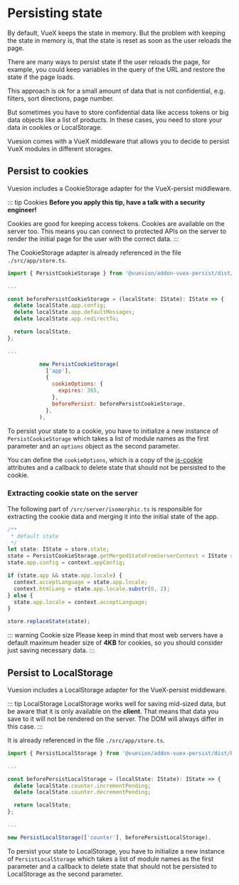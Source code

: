 # Persisting state

By default, VueX keeps the state in memory. But the problem with keeping the state in memory is,
that the state is reset as soon as the user reloads the page.

There are many ways to persist state if the user reloads the page,
for example, you could keep variables in the query of the URL and restore the state if the page loads.

This approach is ok for a small amount of data that is not confidential, e.g. filters, sort directions, page number.

But sometimes you have to store confidential data like access tokens or big data objects like a list of products.
In these cases, you need to store your data in cookies or LocalStorage.

Vuesion comes with a VueX middleware that allows you to decide to persist VueX modules in different storages.

## Persist to cookies

Vuesion includes a CookieStorage adapter for the VueX-persist middleware.

::: tip Cookies
**Before you apply this tip, have a talk with a security engineer!**

Cookies are good for keeping access tokens. Cookies are available on the server too.
This means you can connect to protected APIs on the server to render the initial page for the user
with the correct data.
:::

The CookieStorage adapter is already referenced in the file `./src/app/store.ts`.

```js
import { PersistCookieStorage } from '@vuesion/addon-vuex-persist/dist/PersistCookieStorage';

...

const beforePersistCookieStorage = (localState: IState): IState => {
  delete localState.app.config;
  delete localState.app.defaultMessages;
  delete localState.app.redirectTo;

  return localState;
};

...

          new PersistCookieStorage(
            ['app'],
            {
              cookieOptions: {
                expires: 365,
              },
              beforePersist: beforePersistCookieStorage,
            },
          ),
```

To persist your state to a cookie, you have to initialize a
new instance of `PersistCookieStorage` which takes a list of module names as
the first parameter and an `options` object as the second parameter.

You can define the `cookieOptions`, which is a copy of the
[js-cookie](https://github.com/js-cookie/js-cookie#cookie-attributes) attributes
and a callback to delete state that should not be persisted to the cookie.

### Extracting cookie state on the server

The following part of `/src/server/isomorphic.ts` is responsible for extracting the cookie data and merging it into the initial state of the app.

```js
/**
 * default state
 */
let state: IState = store.state;
state = PersistCookieStorage.getMergedStateFromServerContext < IState > (context, state);
state.app.config = context.appConfig;

if (state.app && state.app.locale) {
  context.acceptLanguage = state.app.locale;
  context.htmlLang = state.app.locale.substr(0, 2);
} else {
  state.app.locale = context.acceptLanguage;
}

store.replaceState(state);
```

::: warning Cookie size
Please keep in mind that most web servers have a default maximum header size of **4KB** for cookies,
so you should consider just saving necessary data.
:::

## Persist to LocalStorage

Vuesion includes a LocalStorage adapter for the VueX-persist middleware.

::: tip LocalStorage
LocalStorage works well for saving mid-sized data, but be aware that it is only available on the **client**.
That means that data you save to it will not be rendered on the server. The DOM will always differ in this case.
:::

It is already referenced in the file `./src/app/store.ts`.

```js
import { PersistLocalStorage } from '@vuesion/addon-vuex-persist/dist/PersistLocalStorage';

...

const beforePersistLocalStorage = (localState: IState): IState => {
  delete localState.counter.incrementPending;
  delete localState.counter.decrementPending;

  return localState;
};

...

new PersistLocalStorage(['counter'], beforePersistLocalStorage),
```

To persist your state to LocalStorage, you have to initialize a
new instance of `PersistLocalStorage` which takes a list of module names as
the first parameter and a callback to delete state that should not be persisted
to LocalStorage as the second parameter.

